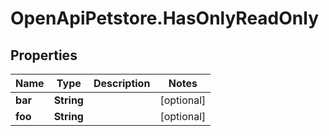 # OpenApiPetstore.HasOnlyReadOnly

## Properties
Name | Type | Description | Notes
------------ | ------------- | ------------- | -------------
**bar** | **String** |  | [optional] 
**foo** | **String** |  | [optional] 


